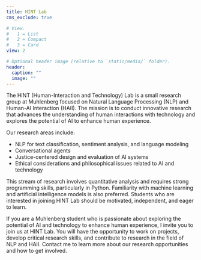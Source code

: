 ```yaml
---
title: HINT Lab
cms_exclude: true

# View.
#   1 = List
#   2 = Compact
#   3 = Card
view: 2

# Optional header image (relative to `static/media/` folder).
header:
  caption: ""
  image: ""
---
```


The HINT (Human-Interaction and Technology) Lab is a small research group at Muhlenberg focused on Natural Language Processing (NLP) and Human-AI Interaction (HAII). The mission is to conduct innovative research that advances the understanding of human interactions with technology and explores the potential of AI to enhance human experience.

Our research areas include:

* NLP for text classification, sentiment analysis, and language modeling
* Conversational agents
* Justice-centered design and evaluation of AI systems
* Ethical considerations and philosophical issues related to AI and technology

This stream of research involves quantitative analysis and requires strong programming skills, particularly in Python. Familiarity with machine learning and artificial intelligence models is also preferred. Students who are interested in joining HINT Lab should be motivated, independent, and eager to learn.

If you are a Muhlenberg student who is passionate about exploring the potential of AI and technology to enhance human experience, I invite you to join us at HINT Lab. You will have the opportunity to work on projects, develop critical research skills, and contribute to research in the field of NLP and HAII. Contact me to learn more about our research opportunities and how to get involved.

